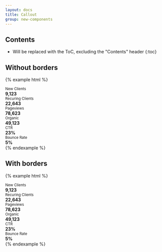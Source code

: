 ```yaml
---
layout: docs
title: Callout
group: new-components
---
```


## Contents

* Will be replaced with the ToC, excluding the "Contents" header
{:toc}

## Without borders

{% example html %}
<div class="row">
  <div class="col-sm-2">
    <div class="callout callout-info">
      <small class="text-muted">New Clients</small><br>
      <strong class="h4">9,123</strong>
    </div>
  </div><!--/.col-->
  <div class="col-sm-2">
    <div class="callout callout-danger">
      <small class="text-muted">Recuring Clients</small><br>
      <strong class="h4">22,643</strong>
    </div>
  </div><!--/.col-->
  <div class="col-sm-2">
    <div class="callout callout-warning">
      <small class="text-muted">Pageviews</small><br>
      <strong class="h4">78,623</strong>
    </div>
  </div><!--/.col-->
  <div class="col-sm-2">
    <div class="callout callout-success">
      <small class="text-muted">Organic</small><br>
      <strong class="h4">49,123</strong>
    </div>
  </div><!--/.col-->
  <div class="col-sm-2">
    <div class="callout">
      <small class="text-muted">CTR</small><br>
      <strong class="h4">23%</strong>
    </div>
  </div><!--/.col-->
  <div class="col-sm-2">
    <div class="callout callout-primary">
      <small class="text-muted">Bounce Rate</small><br>
      <strong class="h4">5%</strong>
    </div>
  </div><!--/.col-->
</div><!--/.row-->
{% endexample %}

## With borders

{% example html %}
<div class="row">
  <div class="col-sm-2">
    <div class="callout callout-info b-t-1 b-r-1 b-b-1 p-y-q">
      <small class="text-muted">New Clients</small><br>
      <strong class="h4">9,123</strong>
    </div>
  </div><!--/.col-->
  <div class="col-sm-2">
    <div class="callout callout-danger b-t-1 b-r-1 b-b-1 p-y-q">
      <small class="text-muted">Recuring Clients</small><br>
      <strong class="h4">22,643</strong>
    </div>
  </div><!--/.col-->
  <div class="col-sm-2">
    <div class="callout callout-warning b-t-1 b-r-1 b-b-1 p-y-q">
      <small class="text-muted">Pageviews</small><br>
      <strong class="h4">78,623</strong>
    </div>
  </div><!--/.col-->
  <div class="col-sm-2">
    <div class="callout callout-success b-t-1 b-r-1 b-b-1 p-y-q">
      <small class="text-muted">Organic</small><br>
      <strong class="h4">49,123</strong>
    </div>
  </div><!--/.col-->
  <div class="col-sm-2">
    <div class="callout b-t-1 b-r-1 b-b-1 p-y-q">
      <small class="text-muted">CTR</small><br>
      <strong class="h4">23%</strong>
    </div>
  </div><!--/.col-->
  <div class="col-sm-2">
    <div class="callout callout-primary b-t-1 b-r-1 b-b-1 p-y-q">
      <small class="text-muted">Bounce Rate</small><br>
      <strong class="h4">5%</strong>
    </div>
  </div><!--/.col-->
</div><!--/.row-->
{% endexample %}
